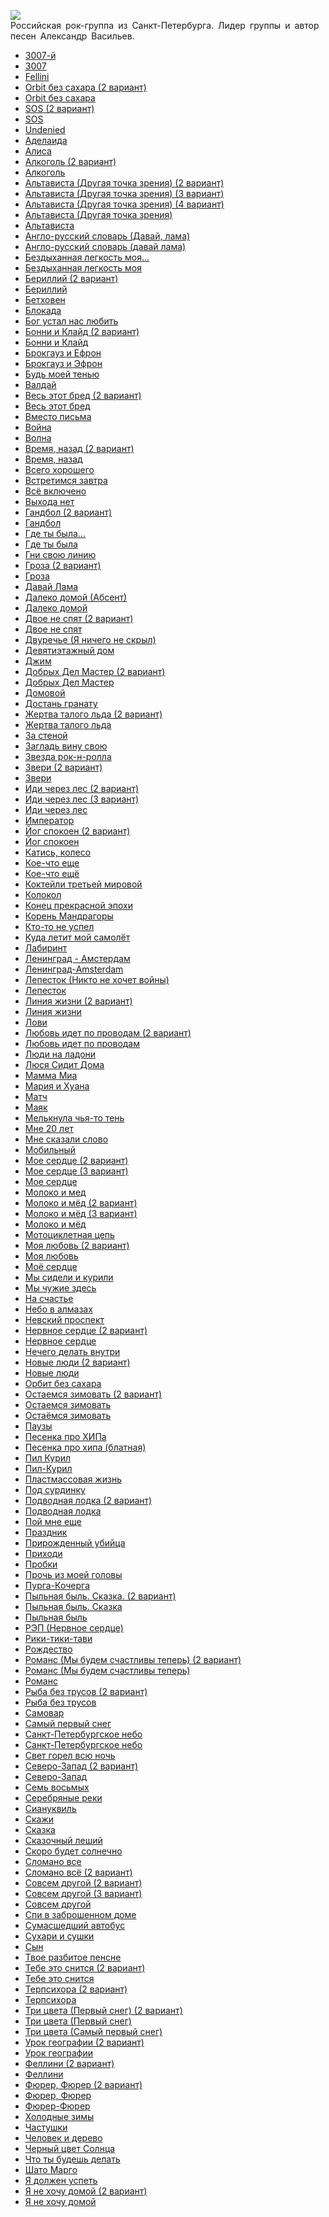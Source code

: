![](/songs/рст/Сплин/splin.jpg)  
Российская рок-группа из Санкт-Петербурга. Лидер группы и автор песен Александр Васильев.

* [3007-й](/songs/рст/Сплин/3007-й)
* [3007](/songs/рст/Сплин/3007)
* [Fellini](/songs/рст/Сплин/Fellini)
* [Orbit без сахара (2 вариант)](/songs/рст/Сплин/Orbit%20без%20сахара%20(2%20вариант))
* [Orbit без сахара](/songs/рст/Сплин/Orbit%20без%20сахара)
* [SOS (2 вариант)](/songs/рст/Сплин/SOS%20(2%20вариант))
* [SOS](/songs/рст/Сплин/SOS)
* [Undenied](/songs/рст/Сплин/Undenied)
* [Аделаида](/songs/рст/Сплин/Аделаида)
* [Алиca](/songs/рст/Сплин/Алиca)
* [Алкоголь (2 вариант)](/songs/рст/Сплин/Алкоголь%20(2%20вариант))
* [Алкоголь](/songs/рст/Сплин/Алкоголь)
* [Альтависта (Другая точка зрения) (2 вариант)](/songs/рст/Сплин/Альтависта%20(Другая%20точка%20зрения)%20(2%20вариант))
* [Альтависта (Другая точка зрения) (3 вариант)](/songs/рст/Сплин/Альтависта%20(Другая%20точка%20зрения)%20(3%20вариант))
* [Альтависта (Другая точка зрения) (4 вариант)](/songs/рст/Сплин/Альтависта%20(Другая%20точка%20зрения)%20(4%20вариант))
* [Альтависта (Другая точка зрения)](/songs/рст/Сплин/Альтависта%20(Другая%20точка%20зрения))
* [Альтависта](/songs/рст/Сплин/Альтависта)
* [Англо-русский словарь (Давай, лама)](/songs/рст/Сплин/Англо-русский%20словарь%20(Давай,%20лама))
* [Англо-русский словарь (давай лама)](/songs/рст/Сплин/Англо-русский%20словарь%20(давай%20лама))
* [Бездыханная легкость моя...](/songs/рст/Сплин/Бездыханная%20легкость%20моя...)
* [Бездыханная легкость моя](/songs/рст/Сплин/Бездыханная%20легкость%20моя)
* [Бериллий (2 вариант)](/songs/рст/Сплин/Бериллий%20(2%20вариант))
* [Бериллий](/songs/рст/Сплин/Бериллий)
* [Бетховен](/songs/рст/Сплин/Бетховен)
* [Блокада](/songs/рст/Сплин/Блокада)
* [Бог устал нас любить](/songs/рст/Сплин/Бог%20устал%20нас%20любить)
* [Бонни и Клайд (2 вариант)](/songs/рст/Сплин/Бонни%20и%20Клайд%20(2%20вариант))
* [Бонни и Клайд](/songs/рст/Сплин/Бонни%20и%20Клайд)
* [Брокгауз и Ефрон](/songs/рст/Сплин/Брокгауз%20и%20Ефрон)
* [Брокгауз и Эфрон](/songs/рст/Сплин/Брокгауз%20и%20Эфрон)
* [Будь моей тенью](/songs/рст/Сплин/Будь%20моей%20тенью)
* [Валдай](/songs/рст/Сплин/Валдай)
* [Весь этот бред (2 вариант)](/songs/рст/Сплин/Весь%20этот%20бред%20(2%20вариант))
* [Весь этот бред](/songs/рст/Сплин/Весь%20этот%20бред)
* [Вместо письма](/songs/рст/Сплин/Вместо%20письма)
* [Война](/songs/рст/Сплин/Война)
* [Волна](/songs/рст/Сплин/Волна)
* [Время, назад (2 вариант)](/songs/рст/Сплин/Время,%20назад%20(2%20вариант))
* [Время, назад](/songs/рст/Сплин/Время,%20назад)
* [Всего хорошего](/songs/рст/Сплин/Всего%20хорошего)
* [Встретимся завтра](/songs/рст/Сплин/Встретимся%20завтра)
* [Всё включено](/songs/рст/Сплин/Всё%20включено)
* [Выхода нет](/songs/рст/Сплин/Выхода%20нет)
* [Гандбол (2 вариант)](/songs/рст/Сплин/Гандбол%20(2%20вариант))
* [Гандбол](/songs/рст/Сплин/Гандбол)
* [Где ты была...](/songs/рст/Сплин/Где%20ты%20была...)
* [Где ты была](/songs/рст/Сплин/Где%20ты%20была)
* [Гни свою линию](/songs/рст/Сплин/Гни%20свою%20линию)
* [Гроза (2 вариант)](/songs/рст/Сплин/Гроза%20(2%20вариант))
* [Гроза](/songs/рст/Сплин/Гроза)
* [Давай Лама](/songs/рст/Сплин/Давай%20Лама)
* [Далеко домой (Абсент)](/songs/рст/Сплин/Далеко%20домой%20(Абсент))
* [Далеко домой](/songs/рст/Сплин/Далеко%20домой)
* [Двое не спят (2 вариант)](/songs/рст/Сплин/Двое%20не%20спят%20(2%20вариант))
* [Двое не спят](/songs/рст/Сплин/Двое%20не%20спят)
* [Двуречье (Я ничего не скрыл)](/songs/рст/Сплин/Двуречье%20(Я%20ничего%20не%20скрыл))
* [Девятиэтажный дом](/songs/рст/Сплин/Девятиэтажный%20дом)
* [Джим](/songs/рст/Сплин/Джим)
* [Добрых Дел Мастер (2 вариант)](/songs/рст/Сплин/Добрых%20Дел%20Мастер%20(2%20вариант))
* [Добрых Дел Мастер](/songs/рст/Сплин/Добрых%20Дел%20Мастер)
* [Домовой](/songs/рст/Сплин/Домовой)
* [Достань гранату](/songs/рст/Сплин/Достань%20гранату)
* [Жертва талого льда (2 вариант)](/songs/рст/Сплин/Жертва%20талого%20льда%20(2%20вариант))
* [Жертва талого льда](/songs/рст/Сплин/Жертва%20талого%20льда)
* [За стеной](/songs/рст/Сплин/За%20стеной)
* [Загладь вину свою](/songs/рст/Сплин/Загладь%20вину%20свою)
* [Звезда рок-н-ролла](/songs/рст/Сплин/Звезда%20рок-н-ролла)
* [Звери (2 вариант)](/songs/рст/Сплин/Звери%20(2%20вариант))
* [Звери](/songs/рст/Сплин/Звери)
* [Иди через лес (2 вариант)](/songs/рст/Сплин/Иди%20через%20лес%20(2%20вариант))
* [Иди через лес (3 вариант)](/songs/рст/Сплин/Иди%20через%20лес%20(3%20вариант))
* [Иди через лес](/songs/рст/Сплин/Иди%20через%20лес)
* [Император](/songs/рст/Сплин/Император)
* [Йог спокоен (2 вариант)](/songs/рст/Сплин/Йог%20спокоен%20(2%20вариант))
* [Йог спокоен](/songs/рст/Сплин/Йог%20спокоен)
* [Катись, колесо](/songs/рст/Сплин/Катись,%20колесо)
* [Кое-что еще](/songs/рст/Сплин/Кое-что%20еще)
* [Кое-что ещё](/songs/рст/Сплин/Кое-что%20ещё)
* [Коктейли третьей мировой](/songs/рст/Сплин/Коктейли%20третьей%20мировой)
* [Колокол](/songs/рст/Сплин/Колокол)
* [Конец прекрасной эпохи](/songs/рст/Сплин/Конец%20прекрасной%20эпохи)
* [Корень Мандрагоры](/songs/рст/Сплин/Корень%20Мандрагоры)
* [Кто-то не успел](/songs/рст/Сплин/Кто-то%20не%20успел)
* [Куда летит мой самолёт](/songs/рст/Сплин/Куда%20летит%20мой%20самолёт)
* [Лабиринт](/songs/рст/Сплин/Лабиринт)
* [Ленинград - Амстердам](/songs/рст/Сплин/Ленинград%20-%20Амстердам)
* [Ленинград-Amsterdam](/songs/рст/Сплин/Ленинград-Amsterdam)
* [Лепесток (Никто не хочет войны)](/songs/рст/Сплин/Лепесток%20(Никто%20не%20хочет%20войны))
* [Лепесток](/songs/рст/Сплин/Лепесток)
* [Линия жизни (2 вариант)](/songs/рст/Сплин/Линия%20жизни%20(2%20вариант))
* [Линия жизни](/songs/рст/Сплин/Линия%20жизни)
* [Лови](/songs/рст/Сплин/Лови)
* [Любовь идет по проводам (2 вариант)](/songs/рст/Сплин/Любовь%20идет%20по%20проводам%20(2%20вариант))
* [Любовь идет по проводам](/songs/рст/Сплин/Любовь%20идет%20по%20проводам)
* [Люди на ладони](/songs/рст/Сплин/Люди%20на%20ладони)
* [Люся Сидит Дома](/songs/рст/Сплин/Люся%20Сидит%20Дома)
* [Мамма Миа](/songs/рст/Сплин/Мамма%20Миа)
* [Мария и Хуана](/songs/рст/Сплин/Мария%20и%20Хуана)
* [Матч](/songs/рст/Сплин/Матч)
* [Маяк](/songs/рст/Сплин/Маяк)
* [Мелькнула чья-то тень](/songs/рст/Сплин/Мелькнула%20чья-то%20тень)
* [Мне 20 лет](/songs/рст/Сплин/Мне%2020%20лет)
* [Мне сказали слово](/songs/рст/Сплин/Мне%20сказали%20слово)
* [Мобильный](/songs/рст/Сплин/Мобильный)
* [Мое сердце (2 вариант)](/songs/рст/Сплин/Мое%20сердце%20(2%20вариант))
* [Мое сердце (3 вариант)](/songs/рст/Сплин/Мое%20сердце%20(3%20вариант))
* [Мое сердце](/songs/рст/Сплин/Мое%20сердце)
* [Молоко и мед](/songs/рст/Сплин/Молоко%20и%20мед)
* [Молоко и мёд (2 вариант)](/songs/рст/Сплин/Молоко%20и%20мёд%20(2%20вариант))
* [Молоко и мёд (3 вариант)](/songs/рст/Сплин/Молоко%20и%20мёд%20(3%20вариант))
* [Молоко и мёд](/songs/рст/Сплин/Молоко%20и%20мёд)
* [Мотоциклетная цепь](/songs/рст/Сплин/Мотоциклетная%20цепь)
* [Моя любовь (2 вариант)](/songs/рст/Сплин/Моя%20любовь%20(2%20вариант))
* [Моя любовь](/songs/рст/Сплин/Моя%20любовь)
* [Моё сердце](/songs/рст/Сплин/Моё%20сердце)
* [Мы сидели и курили](/songs/рст/Сплин/Мы%20сидели%20и%20курили)
* [Мы чужие здесь](/songs/рст/Сплин/Мы%20чужие%20здесь)
* [На счастье](/songs/рст/Сплин/На%20счастье)
* [Небо в алмазах](/songs/рст/Сплин/Небо%20в%20алмазах)
* [Невский проспект](/songs/рст/Сплин/Невский%20проспект)
* [Нервное сердце (2 вариант)](/songs/рст/Сплин/Нервное%20сердце%20(2%20вариант))
* [Нервное сердце](/songs/рст/Сплин/Нервное%20сердце)
* [Нечего делать внутри](/songs/рст/Сплин/Нечего%20делать%20внутри)
* [Новые люди (2 вариант)](/songs/рст/Сплин/Новые%20люди%20(2%20вариант))
* [Новые люди](/songs/рст/Сплин/Новые%20люди)
* [Оpбит без сахаpа](/songs/рст/Сплин/Оpбит%20без%20сахаpа)
* [Остаемся зимовать (2 вариант)](/songs/рст/Сплин/Остаемся%20зимовать%20(2%20вариант))
* [Остаемся зимовать](/songs/рст/Сплин/Остаемся%20зимовать)
* [Остаёмся зимовать](/songs/рст/Сплин/Остаёмся%20зимовать)
* [Паузы](/songs/рст/Сплин/Паузы)
* [Песенка про ХИПа](/songs/рст/Сплин/Песенка%20про%20ХИПа)
* [Песенка про хипа (блатная)](/songs/рст/Сплин/Песенка%20про%20хипа%20(блатная))
* [Пил Курил](/songs/рст/Сплин/Пил%20Курил)
* [Пил-Курил](/songs/рст/Сплин/Пил-Курил)
* [Пластмассовая жизнь](/songs/рст/Сплин/Пластмассовая%20жизнь)
* [Под сурдинку](/songs/рст/Сплин/Под%20сурдинку)
* [Подводная лодка (2 вариант)](/songs/рст/Сплин/Подводная%20лодка%20(2%20вариант))
* [Подводная лодка](/songs/рст/Сплин/Подводная%20лодка)
* [Пой мне еще](/songs/рст/Сплин/Пой%20мне%20еще)
* [Праздник](/songs/рст/Сплин/Праздник)
* [Прирожденный убийца](/songs/рст/Сплин/Прирожденный%20убийца)
* [Приходи](/songs/рст/Сплин/Приходи)
* [Пробки](/songs/рст/Сплин/Пробки)
* [Прочь из моей головы](/songs/рст/Сплин/Прочь%20из%20моей%20головы)
* [Пурга-Кочерга](/songs/рст/Сплин/Пурга-Кочерга)
* [Пыльная быль. Сказка. (2 вариант)](/songs/рст/Сплин/Пыльная%20быль.%20Сказка.%20(2%20вариант))
* [Пыльная быль. Сказка](/songs/рст/Сплин/Пыльная%20быль.%20Сказка)
* [Пыльная быль](/songs/рст/Сплин/Пыльная%20быль)
* [РЭП (Нервное сердце)](/songs/рст/Сплин/РЭП%20(Нервное%20сердце))
* [Рики-тики-тави](/songs/рст/Сплин/Рики-тики-тави)
* [Рождество](/songs/рст/Сплин/Рождество)
* [Романс (Мы будем счастливы теперь) (2 вариант)](/songs/рст/Сплин/Романс%20(Мы%20будем%20счастливы%20теперь)%20(2%20вариант))
* [Романс (Мы будем счастливы теперь)](/songs/рст/Сплин/Романс%20(Мы%20будем%20счастливы%20теперь))
* [Романс](/songs/рст/Сплин/Романс)
* [Рыба без трусов (2 вариант)](/songs/рст/Сплин/Рыба%20без%20трусов%20(2%20вариант))
* [Рыба без трусов](/songs/рст/Сплин/Рыба%20без%20трусов)
* [Самовар](/songs/рст/Сплин/Самовар)
* [Самый первый снег](/songs/рст/Сплин/Самый%20первый%20снег)
* [Санкт-Петербyргское небо](/songs/рст/Сплин/Санкт-Петербyргское%20небо)
* [Санкт-Петербургское небо](/songs/рст/Сплин/Санкт-Петербургское%20небо)
* [Свет горел всю ночь](/songs/рст/Сплин/Свет%20горел%20всю%20ночь)
* [Северо-Запад (2 вариант)](/songs/рст/Сплин/Северо-Запад%20(2%20вариант))
* [Северо-Запад](/songs/рст/Сплин/Северо-Запад)
* [Семь восьмых](/songs/рст/Сплин/Семь%20восьмых)
* [Серебряные реки](/songs/рст/Сплин/Серебряные%20реки)
* [Сиануквиль](/songs/рст/Сплин/Сиануквиль)
* [Скажи](/songs/рст/Сплин/Скажи)
* [Сказка](/songs/рст/Сплин/Сказка)
* [Сказочный леший](/songs/рст/Сплин/Сказочный%20леший)
* [Скоро будет солнечно](/songs/рст/Сплин/Скоро%20будет%20солнечно)
* [Сломано все](/songs/рст/Сплин/Сломано%20все)
* [Сломано всё (2 вариант)](/songs/рст/Сплин/Сломано%20всё%20(2%20вариант))
* [Совсем другой (2 вариант)](/songs/рст/Сплин/Совсем%20другой%20(2%20вариант))
* [Совсем другой (3 вариант)](/songs/рст/Сплин/Совсем%20другой%20(3%20вариант))
* [Совсем другой](/songs/рст/Сплин/Совсем%20другой)
* [Спи в заброшенном доме](/songs/рст/Сплин/Спи%20в%20заброшенном%20доме)
* [Сумасшедший автобус](/songs/рст/Сплин/Сумасшедший%20автобус)
* [Сухари и сушки](/songs/рст/Сплин/Сухари%20и%20сушки)
* [Сын](/songs/рст/Сплин/Сын)
* [Твое разбитое пенсне](/songs/рст/Сплин/Твое%20разбитое%20пенсне)
* [Тебе это снится (2 вариант)](/songs/рст/Сплин/Тебе%20это%20снится%20(2%20вариант))
* [Тебе это снится](/songs/рст/Сплин/Тебе%20это%20снится)
* [Терпсихора (2 вариант)](/songs/рст/Сплин/Терпсихора%20(2%20вариант))
* [Терпсихора](/songs/рст/Сплин/Терпсихора)
* [Три цвета (Первый снег) (2 вариант)](/songs/рст/Сплин/Три%20цвета%20(Первый%20снег)%20(2%20вариант))
* [Три цвета (Первый снег)](/songs/рст/Сплин/Три%20цвета%20(Первый%20снег))
* [Три цвета (Самый первый снег)](/songs/рст/Сплин/Три%20цвета%20(Самый%20первый%20снег))
* [Урок географии (2 вариант)](/songs/рст/Сплин/Урок%20географии%20(2%20вариант))
* [Урок географии](/songs/рст/Сплин/Урок%20географии)
* [Феллини (2 вариант)](/songs/рст/Сплин/Феллини%20(2%20вариант))
* [Феллини](/songs/рст/Сплин/Феллини)
* [Фюрер, Фюрер (2 вариант)](/songs/рст/Сплин/Фюрер,%20Фюрер%20(2%20вариант))
* [Фюрер, Фюрер](/songs/рст/Сплин/Фюрер,%20Фюрер)
* [Фюрер-Фюрер](/songs/рст/Сплин/Фюрер-Фюрер)
* [Холодные зимы](/songs/рст/Сплин/Холодные%20зимы)
* [Частушки](/songs/рст/Сплин/Частушки)
* [Человек и дерево](/songs/рст/Сплин/Человек%20и%20дерево)
* [Черный цвет Солнца](/songs/рст/Сплин/Черный%20цвет%20Солнца)
* [Что ты будешь делать](/songs/рст/Сплин/Что%20ты%20будешь%20делать)
* [Шато Марго](/songs/рст/Сплин/Шато%20Марго)
* [Я должен успеть](/songs/рст/Сплин/Я%20должен%20успеть)
* [Я не хочу домой (2 вариант)](/songs/рст/Сплин/Я%20не%20хочу%20домой%20(2%20вариант))
* [Я не хочу домой](/songs/рст/Сплин/Я%20не%20хочу%20домой)